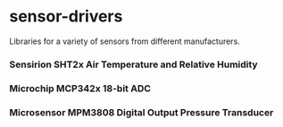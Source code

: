 # sensor-drivers
Libraries for a variety of sensors from different manufacturers.

### Sensirion SHT2x Air Temperature and Relative Humidity
### Microchip MCP342x 18-bit ADC
### Microsensor MPM3808 Digital Output Pressure Transducer
